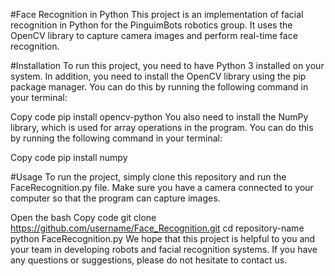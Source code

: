 #Face Recognition in Python
This project is an implementation of facial recognition in Python for the PinguimBots robotics group. It uses the OpenCV library to capture camera images and perform real-time face recognition.

#Installation
To run this project, you need to have Python 3 installed on your system. In addition, you need to install the OpenCV library using the pip package manager. You can do this by running the following command in your terminal:

Copy code
pip install opencv-python
You also need to install the NumPy library, which is used for array operations in the program. You can do this by running the following command in your terminal:

Copy code
pip install numpy

#Usage
To run the project, simply clone this repository and run the FaceRecognition.py file. Make sure you have a camera connected to your computer so that the program can capture images.

Open the bash
Copy code
git clone https://github.com/username/Face_Recognition.git
cd repository-name
python FaceRecognition.py
We hope that this project is helpful to you and your team in developing robots and facial recognition systems. If you have any questions or suggestions, please do not hesitate to contact us.
